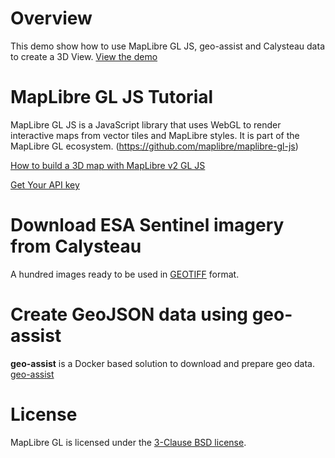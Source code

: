 # Overview
This demo show how to use MapLibre GL JS, geo-assist and Calysteau data to create a 3D View.
[View the demo](https://www.calysteau.fr/data/3D/Carcassonne/)
  
# MapLibre GL JS Tutorial
MapLibre GL JS is a JavaScript library that uses WebGL to render interactive maps from vector tiles and MapLibre styles. It is part of the MapLibre GL ecosystem. (https://github.com/maplibre/maplibre-gl-js)

[How to build a 3D map with MapLibre v2 GL JS](https://documentation.maptiler.com/hc/en-us/articles/5224821308177)

[Get Your API key](https://cloud.maptiler.com/account/keys)

# Download ESA Sentinel imagery from Calysteau
A hundred images ready to be used in [GEOTIFF](https://www.calysteau.fr/data/tif/) format.

# Create GeoJSON data using geo-assist
__geo-assist__ is a Docker based solution to download and prepare geo data. [geo-assist](https://github.com/calysteau/geo-assist)

# License
MapLibre GL is licensed under the [3-Clause BSD license](https://github.com/calysteau/maplibre-gl/blob/main/license.txt).

